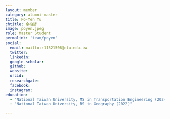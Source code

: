 ```yaml
---
layout: member
category: alumni-master
title: Po-Yen Yu
chtitle: 余柏諺
image: poyen.jpeg
role: Master Student
permalink: 'team/poyen'
social:
  email: mailto:r11521506@ntu.edu.tw
  twitter: 
  linkedin: 
  google-scholar: 
  github: 
  website: 
  orcid: 
  researchgate: 
  facebook: 
  instagram: 
education:
  - "National Taiwan University, MS in Transportation Engineering (2024)"
  - "National Taiwan University, BS in Geography (2022)"

---
```



